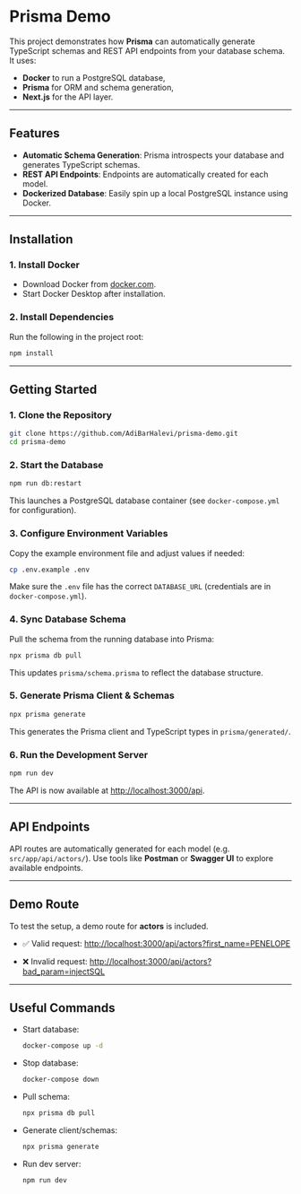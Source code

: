 # Prisma Demo

This project demonstrates how **Prisma** can automatically generate TypeScript schemas and REST API endpoints from your database schema.
It uses:

- **Docker** to run a PostgreSQL database,
- **Prisma** for ORM and schema generation,
- **Next.js** for the API layer.

---

## Features

- **Automatic Schema Generation**: Prisma introspects your database and generates TypeScript schemas.
- **REST API Endpoints**: Endpoints are automatically created for each model.
- **Dockerized Database**: Easily spin up a local PostgreSQL instance using Docker.

---

## Installation

### 1. Install Docker

- Download Docker from [docker.com](https://www.docker.com/products/docker-desktop/).
- Start Docker Desktop after installation.

### 2. Install Dependencies

Run the following in the project root:

```bash
npm install
```

---

## Getting Started

### 1. Clone the Repository

```bash
git clone https://github.com/AdiBarHalevi/prisma-demo.git
cd prisma-demo
```

### 2. Start the Database

```bash
npm run db:restart
```

This launches a PostgreSQL database container (see `docker-compose.yml` for configuration).

### 3. Configure Environment Variables

Copy the example environment file and adjust values if needed:

```bash
cp .env.example .env
```

Make sure the `.env` file has the correct `DATABASE_URL` (credentials are in `docker-compose.yml`).

### 4. Sync Database Schema

Pull the schema from the running database into Prisma:

```bash
npx prisma db pull
```

This updates `prisma/schema.prisma` to reflect the database structure.

### 5. Generate Prisma Client & Schemas

```bash
npx prisma generate
```

This generates the Prisma client and TypeScript types in `prisma/generated/`.

### 6. Run the Development Server

```bash
npm run dev
```

The API is now available at [http://localhost:3000/api](http://localhost:3000/api).

---

## API Endpoints

API routes are automatically generated for each model (e.g. `src/app/api/actors/`).
Use tools like **Postman** or **Swagger UI** to explore available endpoints.

---

## Demo Route

To test the setup, a demo route for **actors** is included.

- ✅ Valid request:
  [http://localhost:3000/api/actors?first_name=PENELOPE](http://localhost:3000/api/actors?first_name=PENELOPE)

- ❌ Invalid request:
  [http://localhost:3000/api/actors?bad_param=injectSQL](http://localhost:3000/api/actors?bad_param=injectSQL)

---

## Useful Commands

- Start database:

  ```bash
  docker-compose up -d
  ```

- Stop database:

  ```bash
  docker-compose down
  ```

- Pull schema:

  ```bash
  npx prisma db pull
  ```

- Generate client/schemas:

  ```bash
  npx prisma generate
  ```

- Run dev server:

  ```bash
  npm run dev
  ```
